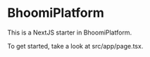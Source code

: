 # BhoomiPlatform

This is a NextJS starter in BhoomiPlatform.

To get started, take a look at src/app/page.tsx.
